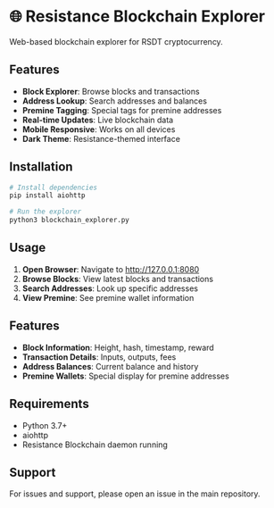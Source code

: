 # 🌐 Resistance Blockchain Explorer

Web-based blockchain explorer for RSDT cryptocurrency.

## Features

- **Block Explorer**: Browse blocks and transactions
- **Address Lookup**: Search addresses and balances
- **Premine Tagging**: Special tags for premine addresses
- **Real-time Updates**: Live blockchain data
- **Mobile Responsive**: Works on all devices
- **Dark Theme**: Resistance-themed interface

## Installation

```bash
# Install dependencies
pip install aiohttp

# Run the explorer
python3 blockchain_explorer.py
```

## Usage

1. **Open Browser**: Navigate to http://127.0.0.1:8080
2. **Browse Blocks**: View latest blocks and transactions
3. **Search Addresses**: Look up specific addresses
4. **View Premine**: See premine wallet information

## Features

- **Block Information**: Height, hash, timestamp, reward
- **Transaction Details**: Inputs, outputs, fees
- **Address Balances**: Current balance and history
- **Premine Wallets**: Special display for premine addresses

## Requirements

- Python 3.7+
- aiohttp
- Resistance Blockchain daemon running

## Support

For issues and support, please open an issue in the main repository.
